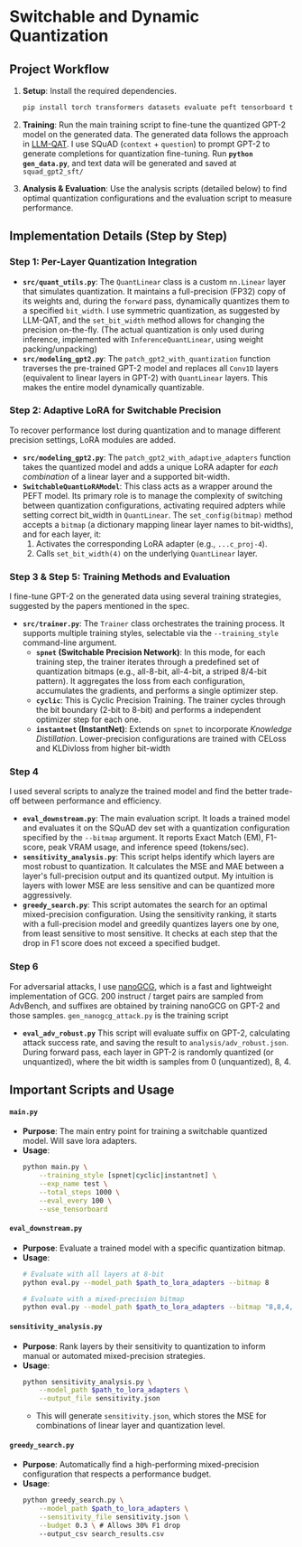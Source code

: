 # Switchable and Dynamic Quantization

## Project Workflow
1.  **Setup**: Install the required dependencies.
    ```bash
    pip install torch transformers datasets evaluate peft tensorboard tqdm nanogcg
    ```

2.  **Training**: Run the main training script to fine-tune the quantized GPT-2 model on the generated data. The generated data follows the approach in [LLM-QAT](https://arxiv.org/abs/2305.17888). I use SQuAD (`context` + `question`) to prompt GPT-2 to generate completions for quantization fine-tuning. Run **`python gen_data.py`**, and text data will be generated and saved at `squad_gpt2_sft/`

3.  **Analysis & Evaluation**: Use the analysis scripts (detailed below) to find optimal quantization configurations and the evaluation script to measure performance.

## Implementation Details (Step by Step)

### Step 1: Per-Layer Quantization Integration

-   **`src/quant_utils.py`**: The `QuantLinear` class is a custom `nn.Linear` layer that simulates quantization. It maintains a full-precision (FP32) copy of its weights and, during the `forward` pass, dynamically quantizes them to a specified `bit_width`. I use symmetric quantization, as suggested by LLM-QAT, and the `set_bit_width` method allows for changing the precision on-the-fly. (The actual quantization is only used during inference, implemented with `InferenceQuantLinear`, using weight packing/unpacking)
-   **`src/modeling_gpt2.py`**: The `patch_gpt2_with_quantization` function traverses the pre-trained GPT-2 model and replaces all `Conv1D` layers (equivalent to linear layers in GPT-2) with `QuantLinear` layers. This makes the entire model dynamically quantizable.

### Step 2: Adaptive LoRA for Switchable Precision

To recover performance lost during quantization and to manage different precision settings, LoRA modules are added.

-   **`src/modeling_gpt2.py`**: The `patch_gpt2_with_adaptive_adapters` function takes the quantized model and adds a unique LoRA adapter for *each combination* of a linear layer and a supported bit-width.
-   **`SwitchableQuantLoRAModel`**: This class acts as a wrapper around the PEFT model. Its primary role is to manage the complexity of switching between quantization configurations, activating required adpters while setting correct bit_width in `QuantLinear`. The `set_config(bitmap)` method accepts a `bitmap` (a dictionary mapping linear layer names to bit-widths), and for each layer, it:
    1.  Activates the corresponding LoRA adapter (e.g., `...c_proj-4`).
    2.  Calls `set_bit_width(4)` on the underlying `QuantLinear` layer.

### Step 3 & Step 5: Training Methods and Evaluation

I fine-tune GPT-2 on the generated data using several training strategies, suggested by the papers mentioned in the spec.

-   **`src/trainer.py`**: The `Trainer` class orchestrates the training process. It supports multiple training styles, selectable via the `--training_style` command-line argument.
    -   **`spnet` (Switchable Precision Network)**: In this mode, for each training step, the trainer iterates through a predefined set of quantization bitmaps (e.g., all-8-bit, all-4-bit, a striped 8/4-bit pattern). It aggregates the loss from each configuration, accumulates the gradients, and performs a single optimizer step.
    -   **`cyclic`**: This is Cyclic Precision Training. The trainer cycles through the bit boundary (2-bit to 8-bit) and performs a independent optimizer step for each one.
    -   **`instantnet` (InstantNet)**: Extends on `spnet` to incorporate *Knowledge Distillation*. Lower-precision configurations are trained with CELoss and KLDivloss from higher bit-width

### Step 4

I used several scripts to analyze the trained model and find the better trade-off between performance and efficiency.

-   **`eval_downstream.py`**: The main evaluation script. It loads a trained model and evaluates it on the SQuAD dev set with a quantization configuration specified by the `--bitmap` argument. It reports Exact Match (EM), F1-score, peak VRAM usage, and inference speed (tokens/sec).
-   **`sensitivity_analysis.py`**: This script helps identify which layers are most robust to quantization. It calculates the MSE and MAE between a layer's full-precision output and its quantized output. My intuition is layers with lower MSE are less sensitive and can be quantized more aggressively.
-   **`greedy_search.py`**: This script automates the search for an optimal mixed-precision configuration. Using the sensitivity ranking, it starts with a full-precision model and greedily quantizes layers one by one, from least sensitive to most sensitive. It checks at each step that the drop in F1 score does not exceed a specified budget.


### Step 6

For adversarial attacks, I use [nanoGCG](https://github.com/GraySwanAI/nanoGCG), which is a fast and lightweight implementation of GCG. 200 instruct / target pairs are sampled from AdvBench, and suffixes are obtained by training nanoGCG on GPT-2 and those samples. `gen_nanogcg_attack.py` is the training script

- **`eval_adv_robust.py`** This script will evaluate suffix on GPT-2, calculating attack success rate, and saving the result to `analysis/adv_robust.json`. During forward pass, each layer in GPT-2 is randomly quantized (or unquantized), where the bit width is samples from 0 (unquantized), 8, 4.

## Important Scripts and Usage

#### `main.py`

-   **Purpose**: The main entry point for training a switchable quantized model. Will save lora adapters.
-   **Usage**:
    ```bash
    python main.py \
        --training_style [spnet|cyclic|instantnet] \
        --exp_name test \
        --total_steps 1000 \
        --eval_every 100 \
        --use_tensorboard
    ```

#### `eval_downstream.py`

-   **Purpose**: Evaluate a trained model with a specific quantization bitmap.
-   **Usage**:
    ```bash
    # Evaluate with all layers at 8-bit
    python eval.py --model_path $path_to_lora_adapters --bitmap 8

    # Evaluate with a mixed-precision bitmap
    python eval.py --model_path $path_to_lora_adapters --bitmap "8,8,4,4,8,8,4,4,2,2,2,2,..."
    ```

#### `sensitivity_analysis.py`

-   **Purpose**: Rank layers by their sensitivity to quantization to inform manual or automated mixed-precision strategies.
-   **Usage**:
    ```bash
    python sensitivity_analysis.py \
        --model_path $path_to_lora_adapters \
        --output_file sensitivity.json
    ```
    -   This will generate `sensitivity.json`, which stores the MSE for combinations of linear layer and quantization level.

#### `greedy_search.py`

-   **Purpose**: Automatically find a high-performing mixed-precision configuration that respects a performance budget.
-   **Usage**:
    ```bash
    python greedy_search.py \
        --model_path $path_to_lora_adapters \
        --sensitivity_file sensitivity.json \
        --budget 0.3 \ # Allows 30% F1 drop
        --output_csv search_results.csv
    ```
